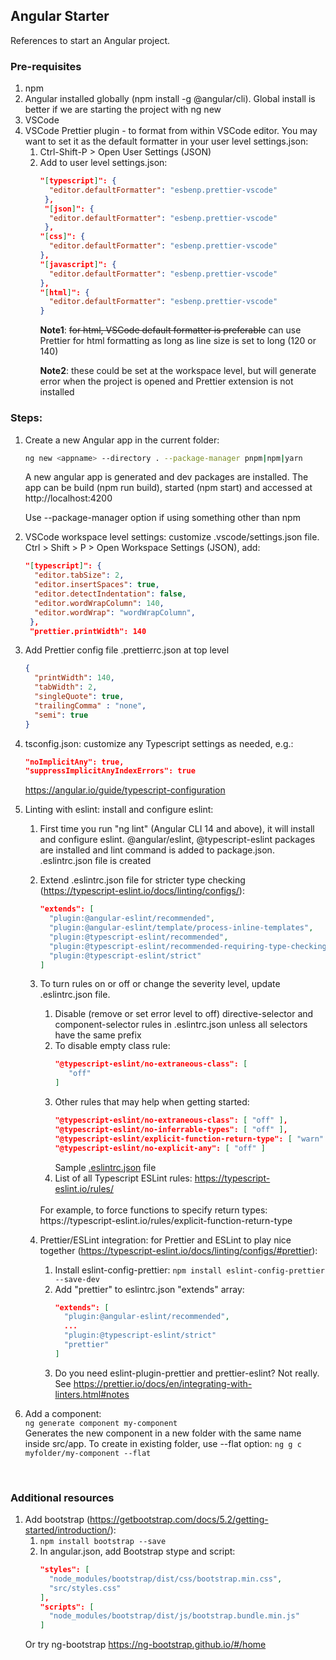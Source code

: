 
## Angular Starter
References to start an Angular project. 


### Pre-requisites
1. npm
1. Angular installed globally (npm install -g @angular/cli). Global install is better if we are starting the project with ng new
1. VSCode
1. VSCode Prettier plugin - to format from within VSCode editor. You may want to set it as the default formatter in your user level settings.json:
   1. Ctrl-Shift-P > Open User Settings (JSON)
   1. Add to user level settings.json:
      ```json
      "[typescript]": {
        "editor.defaultFormatter": "esbenp.prettier-vscode"
       },
       "[json]": {
        "editor.defaultFormatter": "esbenp.prettier-vscode"
       },
      "[css]": {
        "editor.defaultFormatter": "esbenp.prettier-vscode"
      },
      "[javascript]": {
        "editor.defaultFormatter": "esbenp.prettier-vscode"
      },
      "[html]": {
        "editor.defaultFormatter": "esbenp.prettier-vscode"
      }
      ```
      **Note1**: ~~for html, VSCode default formatter is preferable~~ can use Prettier for html formatting as long as line size is set to long (120 or 140)<p>
      **Note2**: these could be set at the workspace level, but will generate error when the project is opened and Prettier extension is not installed

### Steps:
1. Create a new Angular app in the current folder:
   ```sh
   ng new <appname> --directory . --package-manager pnpm|npm|yarn
   ```
   A new angular app is generated and dev packages are installed. The app can be build (npm run build), started (npm start) and accessed at http://localhost:4200 <p>
   Use --package-manager option if using something other than npm

1. VSCode workspace level settings: customize .vscode/settings.json file. Ctrl > Shift > P > Open Workspace Settings (JSON), add:
   ```json
   "[typescript]": {
     "editor.tabSize": 2,
     "editor.insertSpaces": true,
     "editor.detectIndentation": false,
     "editor.wordWrapColumn": 140,
     "editor.wordWrap": "wordWrapColumn",
    },
    "prettier.printWidth": 140
    ```
1. Add Prettier config file .prettierrc.json at top level
   ```json
   {
     "printWidth": 140,
     "tabWidth": 2,
     "singleQuote": true,
     "trailingComma" : "none",
     "semi": true
   }
   ```

1. tsconfig.json: customize any Typescript settings as needed, e.g.:
   ```json
   "noImplicitAny": true,
   "suppressImplicitAnyIndexErrors": true
   ```
   https://angular.io/guide/typescript-configuration

1. Linting with eslint: install and configure eslint:
   1. First time you run "ng lint" (Angular CLI 14 and above), it will install and configure eslint. @angular/eslint, @typescript-eslint packages are installed and lint command is added to package.json. .eslintrc.json file is created
   1. Extend .eslintrc.json file for stricter type checking (https://typescript-eslint.io/docs/linting/configs/):
      ```json
      "extends": [
        "plugin:@angular-eslint/recommended",
        "plugin:@angular-eslint/template/process-inline-templates",
        "plugin:@typescript-eslint/recommended",
        "plugin:@typescript-eslint/recommended-requiring-type-checking",
        "plugin:@typescript-eslint/strict"
      ]
      ```
      
   1. To turn rules on or off or change the severity level, update .eslintrc.json file. 
      1. Disable (remove or set error level to off) directive-selector and component-selector rules in .eslintrc.json unless all selectors have the same prefix
      1. To disable empty class rule: 
         ```json
         "@typescript-eslint/no-extraneous-class": [
            "off"
         ]
         ```
      1. Other rules that may help when getting started:
         ```json
         "@typescript-eslint/no-extraneous-class": [ "off" ],
         "@typescript-eslint/no-inferrable-types": [ "off" ],
         "@typescript-eslint/explicit-function-return-type": [ "warn" ],
         "@typescript-eslint/no-explicit-any": [ "off" ]
         ```
         Sample [.eslintrc.json](.eslintrc.json) file
      1. List of all Typescript ESLint rules: https://typescript-eslint.io/rules/
      <br>
         For example, to force functions to specify return types: https://typescript-eslint.io/rules/explicit-function-return-type
      
   1. Prettier/ESLint integration: for Prettier and ESLint to play nice together (https://typescript-eslint.io/docs/linting/configs/#prettier):
      1. Install eslint-config-prettier: ```npm install eslint-config-prettier --save-dev```
      1. Add "prettier" to eslintrc.json "extends" array:
         ```json
         "extends": [
           "plugin:@angular-eslint/recommended",
           ...
           "plugin:@typescript-eslint/strict"
           "prettier"
         ]
         ```
      1. Do you need eslint-plugin-prettier and prettier-eslint? Not really. See https://prettier.io/docs/en/integrating-with-linters.html#notes 
1. Add a component: <br>
   ```ng generate component my-component```
   <br>
   Generates the new component in a new folder with the same name inside src/app. To create in existing folder, use --flat option: ```ng g c myfolder/my-component --flat```
   
<br>

### Additional resources
1. Add bootstrap (https://getbootstrap.com/docs/5.2/getting-started/introduction/):
   1. ```npm install bootstrap --save```
   1. In angular.json, add Bootstrap stype and script:
      ```json
      "styles": [
        "node_modules/bootstrap/dist/css/bootstrap.min.css",
        "src/styles.css"
      ],
      "scripts": [
        "node_modules/bootstrap/dist/js/bootstrap.bundle.min.js"
      ]
      ```
   Or try ng-bootstrap https://ng-bootstrap.github.io/#/home
   
